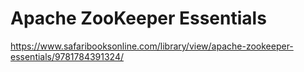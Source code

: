 # Apache ZooKeeper Essentials

https://www.safaribooksonline.com/library/view/apache-zookeeper-essentials/9781784391324/
